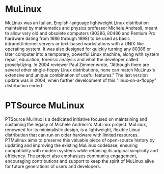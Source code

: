 # MuLinux

MuLinux was an Italian, English-language lightweight Linux distribution maintained by mathematics and physics professor Michele Andreoli, meant to allow very old and obsolete computers (80386, 80486 and Pentium Pro hardware dating from 1986 through 1998) to be used as basic intranet/Internet servers or text-based workstations with a UNIX-like operating system. It was also designed for quickly turning any 80386 or later computer into a temporary, powerful Linux machine, along with system repair, education, forensic analysis and what the developer called proselytizing. In 2004 reviewer Paul Zimmer wrote, "Although there are several other single-floppy Linux distributions, none can match MuLinux's extensive and unique combination of useful features." The last version update was in 2004, when further development of this "linux-on-a-floppy" distribution ended.

# PTSource MuLinux

PTSource Mulinux is a dedicated initiative focused on maintaining and sustaining the legacy of Michele Andreoli's MuLinux project. MuLinux, renowned for its minimalistic design, is a lightweight, flexible Linux distribution that can run on older hardware with limited resources. PTMulinux aims to preserve this valuable piece of open-source history by updating and improving the existing MuLinux codebase, ensuring compatibility with modern systems while retaining its original simplicity and efficiency. The project also emphasizes community engagement, encouraging contributions and support to keep the spirit of MuLinux alive for future generations of users and developers.
